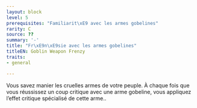 ```yaml
---
layout: block
level: 5
prerequisites: "Familiarit\xE9 avec les armes gobelines"
rarity: C
source: ??
summary: '-'
title: "Fr\xE9n\xE9sie avec les armes gobelines"
titleEN: Goblin Weapon Frenzy
traits:
- general

---
```


<p>Vous savez manier les cruelles armes de votre peuple. À chaque fois que vous réussissez un coup critique avec une arme gobeline, vous appliquez l’effet critique spécialisé de cette arme..</p>
